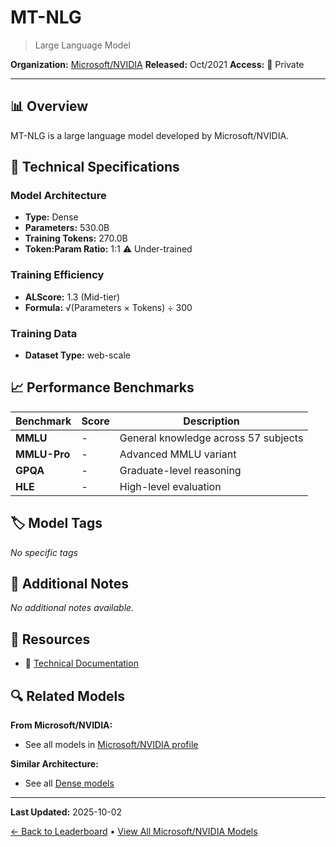 # MT-NLG

> Large Language Model

**Organization:** [Microsoft/NVIDIA](../../labs/microsoftnvidia.md)
**Released:** Oct/2021
**Access:** 🔴 Private

---

## 📊 Overview

MT-NLG is a large language model developed by Microsoft/NVIDIA.

## 🔧 Technical Specifications

### Model Architecture
- **Type:** Dense
- **Parameters:** 530.0B
- **Training Tokens:** 270.0B
- **Token:Param Ratio:** 1:1 ⚠️ Under-trained

### Training Efficiency
- **ALScore:** 1.3 (Mid-tier)
- **Formula:** √(Parameters × Tokens) ÷ 300

### Training Data
- **Dataset Type:** web-scale

## 📈 Performance Benchmarks

| Benchmark | Score | Description |
|-----------|-------|-------------|
| **MMLU** | - | General knowledge across 57 subjects |
| **MMLU-Pro** | - | Advanced MMLU variant |
| **GPQA** | - | Graduate-level reasoning |
| **HLE** | - | High-level evaluation |

## 🏷️ Model Tags

_No specific tags_

## 📝 Additional Notes

_No additional notes available._

## 🔗 Resources

- 📄 [Technical Documentation](https://arxiv.org/abs/2201.11990)

## 🔍 Related Models

**From Microsoft/NVIDIA:**
- See all models in [Microsoft/NVIDIA profile](../../labs/microsoftnvidia.md)

**Similar Architecture:**
- See all [Dense models](../../architectures/dense.md)

---

**Last Updated:** 2025-10-02

[← Back to Leaderboard](../../README.md) • [View All Microsoft/NVIDIA Models](../../labs/microsoftnvidia.md)
